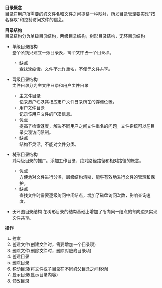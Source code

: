 **目录概念**  
目录在用户所需要的的文件名和文件之间提供一种映射，所以目录管理要实现"按名存取"和控制访问文件的信息。   

**目录结构**  
目录结构分为单级目录结构，两级目录结构，树形目录结构，无环目录结构  
- 单级目录结构  
    整个系统只建立一张目录表，每个文件占一个目录项。  
    - 缺点  
        查找速度慢，文件不允许重名，不便于文件共享。  

- 两级目录结构  
    文件目录分为主文件目录和用户文件目录  
    - 主文件目录  
    记录用户名及其相应用户文件目录所在的存储位置。  
    - 用户文件目录  
    记录该用户文件的FCB信息。  
    - 优点  
    提高了检索速度，解决不同用户之间文件重名的问题，文件系统可以在目录实现访问限制。  
    - 缺点  
    结构不灵活，不能对文件分类。  

- 树形目录结构  
对两级目录的推广。添加工作目录、绝对路径路径和相对路径的概念。  
    - 优点  
    方便地对文件进行分类，层级结构清晰，能够有效地进行文件的管理和保护。  
    - 缺点  
    查找文件时需要逐级访问中间结点，增加了磁盘访问次数，影响查询速度。  

- 无环图目录结构
在树形目录的结构基础上增加了指向同一结点的有向边来实现文件共享。  

**操作**  
1. 搜索
2. 创建文件(创建文件时，需要增加一个目录项)
3. 删除文件(删除文件时，删除对应的目录项)  
4. 创建目录
5. 删除目录  
6. 移动目录(将文件或子目录在不同的父目录之间移动)
7. 显示目录(显示目录内容)
8. 修改目录